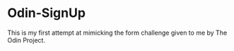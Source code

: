 # Odin-SignUp
This is my first attempt at mimicking the form challenge given to me by The Odin Project.